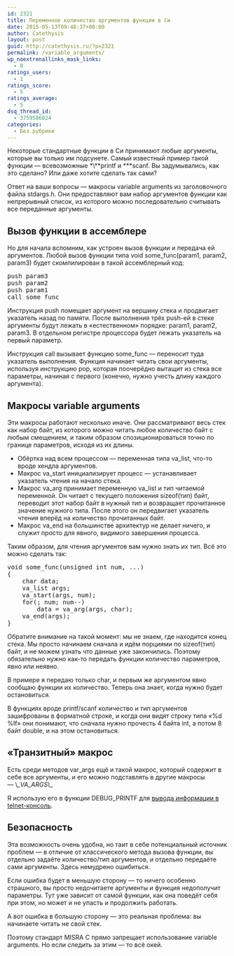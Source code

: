 ```yaml
---
id: 2321
title: Переменное количество аргументов функции в Си
date: 2015-05-13T09:48:37+00:00
author: Catethysis
layout: post
guid: http://catethysis.ru/?p=2321
permalink: /variable_arguments/
wp_noextrenallinks_mask_links:
  - 0
ratings_users:
  - 1
ratings_score:
  - 5
ratings_average:
  - 5
dsq_thread_id:
  - 3759586824
categories:
  - Без рубрики
---
```

Некоторые стандартные функции в Си принимают любые аргументы, которые вы только им подсунете. Самый известный пример такой функции — всевозможные \*\\*\*printf и \*\**scanf. Вы задумывались, как это сделано? Или даже хотите сделать так сами?

Ответ на ваши вопросы — макросы variable arguments из заголовочного файла stdargs.h. Они предоставляют вам набор аргументов функции как непрерывный список, из которого можно последовательно считывать все переданные аргументы.

## Вызов функции в ассемблере

Но для начала вспомним, как устроен вызов функции и передача ей аргументов. Любой вызов функции типа void some_func(param1, param2, param3) будет скомпилирован в такой ассемблерный код:

<pre>push param3
push param2
push param1
call some_func</pre>

Инструкция push помещает аргумент на вершину стека и продвигает указатель назад по памяти. После выполнения трёх push-ей в стеке аргументы будут лежать в &#171;естественном&#187; порядке: param1, param2, param3. В отдельном регистре процессора будет лежать указатель на первый параметр.

Инструкция call вызывает функцию some_func — переносит туда указатель выполнения. Функция начинает читать свои аргументы, используя инструкцию pop, которая поочерёдно вытащит из стека все параметры, начиная с первого (конечно, нужно учесть длину каждого аргумента).

<!--more-->

## Макросы variable arguments

Эти макросы работают несколько иначе. Они рассматривают весь стек как набор байт, из которого можно читать любое количество байт с любым смещением, и таким образом спозиционироваться точно по границе параметров, исходя из их длины.

  * Обёртка над всем процессом — переменная типа va_list, что-то вроде хендла аргументов.
  * Макрос va_start инициализирует процесс — устанавливает указатель чтения на начало стека.
  * Макрос va\_arg принимает переменную va\_list и тип читаемой переменной. Он читает с текущего положения sizeof(тип) байт, переводит этот набор байт в нужный тип и возвращает прочитанное значение нужного типа. После этого он передвигает указатель чтения вперёд на количество прочитанных байт.
  * Макрос va_end на большинстве архитектур не делает ничего, и служит просто для явного, видимого завершения процесса.

Таким образом, для чтения аргументов вам нужно знать их тип. Всё это можно сделать так:

<pre>void some_func(unsigned int num, ...)
{
    char data;
    va_list args;
    va_start(args, num);
    for(; num; num--)
        data = va_arg(args, char);
    va_end(args);
}</pre>

Обратите внимание на такой момент: мы не знаем, где находится конец стека. Мы просто начинаем сначала и идём порциями по sizeof(тип) байт, и не можем узнать что данные уже закончились. Поэтому обязательно нужно как-то передать функции количество параметров, явно или неявно.

В примере я передаю только char, и первым же аргументом явно сообщаю функции их количество. Теперь она знает, когда нужно будет остановиться.

В функциях вроде printf/scanf количество и тип аргументов зашифрованы в форматной строке, и когда они видят строку типа &#171;%d %lf&#187; они понимают, что сначала нужно прочесть 4 байта int, а потом 8 байт double, и на этом остановиться.

## &#171;Транзитный&#187; макрос

Есть среди методов var\_args ещё и такой макрос, который содержит в себе все аргументы, и его можно подставлять в другие макросы — \\_\_VA\_ARGS\\_\_
  
Я использую его в функции DEBUG_PRINTF для [вывода информации в telnet-консоль](http://catethysis.ru/telnet-console/ "Отладочная консоль через Telnet").

## Безопасность

Эта возможность очень удобна, но таит в себе потенциальный источник проблем — в отличие от классического метода вызова функции, вы отдельно задаёте количество/тип аргументов, и отдельно передаёте сами аргументы. Здесь немудрено ошибиться.

Если ошибка будет в меньшую сторону — то ничего особенно страшного, вы просто недочитаете аргументы и функция недополучит параметры. Тут уже зависит от самой функции, как она поведёт себя при этом, но может и не упасть и продолжить работать.

А вот ошибка в большую сторону — это реальная проблема: вы начинаете читать не свой стек.

Поэтому стандарт MISRA C прямо запрещает использование variable arguments. Но если следить за этим — то всё окей.
